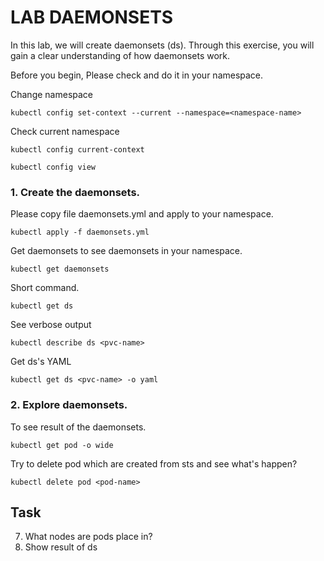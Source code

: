 # LAB DAEMONSETS
In this lab, we will create daemonsets (ds). Through this exercise, you will gain a clear understanding of how daemonsets work.

Before you begin, Please check and do it in your namespace.

Change namespace 

```
kubectl config set-context --current --namespace=<namespace-name>
```
Check current namespace
```
kubectl config current-context

kubectl config view
```

### 1. Create the daemonsets.
Please copy file daemonsets.yml and apply to your namespace.
```
kubectl apply -f daemonsets.yml
```
Get daemonsets to see daemonsets in your namespace.
```
kubectl get daemonsets
```
Short command.
```
kubectl get ds
```
See verbose output
```
kubectl describe ds <pvc-name>
```
Get ds's YAML
```
kubectl get ds <pvc-name> -o yaml
```

### 2. Explore daemonsets.
To see result of the daemonsets.
```
kubectl get pod -o wide
```
Try to delete pod which are created from sts and see what's happen?
```
kubectl delete pod <pod-name>
```


## Task
7. What nodes are pods place in?
8. Show result of ds

